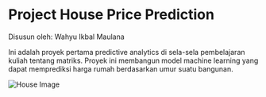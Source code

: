 # Project House Price Prediction
Disusun oleh: Wahyu Ikbal Maulana

Ini adalah proyek pertama predictive analytics di sela-sela pembelajaran kuliah tentang matriks. Proyek ini membangun model machine learning yang dapat memprediksi harga rumah berdasarkan umur suatu bangunan.

![House Image](https://images.unsplash.com/photo-1524813686514-a57563d77965?crop=entropy&cs=tinysrgb&fit=max&fm=jpg&ixid=MnwxMTc3M3wwfDF8c2VhcmNofDZ8fGhvdXNpbmd8ZW58MHx8fHwxNjY0ODg0NzE1&ixlib=rb-1.2.1&q=80&w=700)
